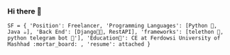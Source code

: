 ### Hi there 👋
`
SF = {
    'Position': Freelancer,
    'Programming Languages': [Python 🐍, Java ☕],
    'Back End': [Django🐱‍👤, RestAPI],
    'frameworks': [telethon 🐲, python telegram bot 🤖'],
    'Education🏫': CE at Ferdowsi University of Mashhad :mortar_board: ,
    'resume': attached
}
`
